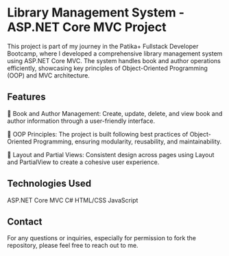 # Library Management System - ASP.NET Core MVC Project


This project is part of my journey in the Patika+ Fullstack Developer Bootcamp, where I developed a comprehensive library management system using ASP.NET Core MVC. The system handles book and author operations efficiently, showcasing key principles of Object-Oriented Programming (OOP) and MVC architecture.

## Features

🔘 Book and Author Management: Create, update, delete, and view book and author information through a user-friendly interface.

🔘 OOP Principles: The project is built following best practices of Object-Oriented Programming, ensuring modularity, reusability, and maintainability.

🔘 Layout and Partial Views: Consistent design across pages using Layout and PartialView to create a cohesive user experience.

## Technologies Used

ASP.NET Core MVC
C#
HTML/CSS
JavaScript

## Contact
For any questions or inquiries, especially for permission to fork the repository, please feel free to reach out to me.
 
